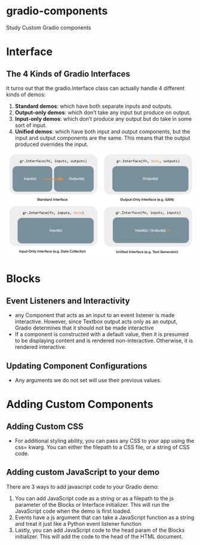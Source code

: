# gradio-components
Study Custom Gradio components

# Interface
## The 4 Kinds of Gradio Interfaces

It turns out that the gradio.Interface class can actually handle 4 different kinds of demos:

1. **Standard demos**: which have both separate inputs and outputs.
2. **Output-only demos**: which don’t take any input but produce on output. 
3. **Input-only demos**: which don’t produce any output but do take in some sort of input.
4. **Unified demos**: which have both input and output components, but the input and output components are the same. This means that the output produced overrides the input.

<img src=assets\interfaces4.png  />

# Blocks

## Event Listeners and Interactivity

- any Component that acts as an input to an event listener is made interactive. However, since Textbox output acts only as an output, Gradio determines that it should not be made interactive
-  If a component is constructed with a default value, then it is presumed to be displaying content and is rendered non-interactive. Otherwise, it is rendered interactive.

## Updating Component Configurations

- Any arguments we do not set will use their previous values.

# Adding Custom Components

## Adding Custom CSS
- For additional styling ability, you can pass any CSS to your app using the css= kwarg. You can either the filepath to a CSS file, or a string of CSS code.

## Adding custom JavaScript to your demo
There are 3 ways to add javascript code to your Gradio demo:

1. You can add JavaScript code as a string or as a filepath to the js parameter of the Blocks or Interface initializer. This will run the JavaScript code when the demo is first loaded.
2. Events have a js argument that can take a JavaScript function as a string and treat it just like a Python event listener function
3. Lastly, you can add JavaScript code to the head param of the Blocks initializer. This will add the code to the head of the HTML document.

